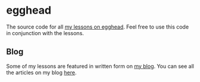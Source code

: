 # egghead

The source code for all [my lessons on egghead](https://egghead.io/instructors/joe-previte). Feel free to use this code in conjunction with the lessons.

## Blog

Some of my lessons are featured in written form on [my blog](https://joeprevite.com/). You can see all the articles on my blog [here](https://joeprevite.com/articles).
